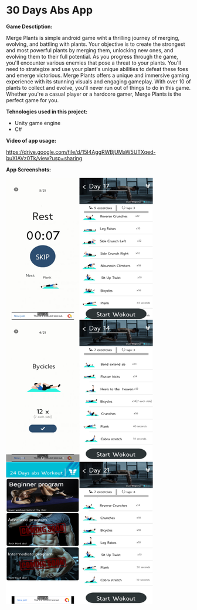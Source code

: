 # 30 Days Abs App


<b>Game Desctiption:</b>

Merge Plants is simple android game wiht  a thrilling journey of merging, evolving, and battling with plants. Your objective is to create the strongest and most powerful plants by merging them, unlocking new ones, and evolving them to their full potential.
As you progress through the game, you'll encounter various enemies that pose a threat to your plants. You'll need to strategize and use your plant's unique abilities to defeat these foes and emerge victorious.
Merge Plants offers a unique and immersive gaming experience with its stunning visuals and engaging gameplay. With over 10 of plants to collect and evolve, you'll never run out of things to do in this game. Whether you're a casual player or a hardcore gamer, Merge Plants is the perfect game for you.

<b>Tehnologies used in this project:</b>

 - Unity game engine
 - C#

<b>Video of app usage:</b>

https://drive.google.com/file/d/15l4AggRWBjUMaW5UTXqed-buXIAVz0Tk/view?usp=sharing

<b>App Screenshots:</b>

<p align="center">
<img align="left" width="200" height="387" src="AppScreenshots/sc_01.jpg">

<img align="left" width="200" height="387" src="AppScreenshots/sc_02.jpg">
  
<img align="left" width="200" height="387" src="AppScreenshots/sc_03.jpg">
</p>
<br>
<br>
<br>
<br>
<br>

<br>
<br>
<br>
<br>
<br>
<br>
<br>

<p align="center">
<img align="left" width="200" height="387" src="AppScreenshots/sc_04.jpg">
<img align="left" width="200" height="387" src="AppScreenshots/sc_05.jpg">
<img align="left" width="200" height="387" src="AppScreenshots/sc_06.jpg">
</p>
